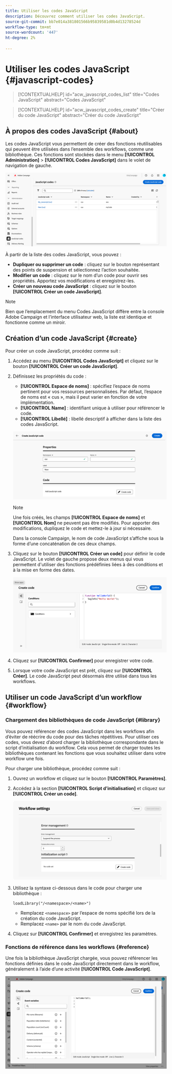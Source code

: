 ```yaml
---
title: Utiliser les codes JavaScript
description: Découvrez comment utiliser les codes JavaScript.
source-git-commit: bb7e014a381801566b95839581d0b4d13278524d
workflow-type: tm+mt
source-wordcount: '447'
ht-degree: 2%

---
```



# Utiliser les codes JavaScript {#javascript-codes}

<!-- JavaScript codes -->

>[!CONTEXTUALHELP]
>id="acw_javascript_codes_list"
>title="Codes JavaScript"
>abstract="Codes JavaScript"

>[!CONTEXTUALHELP]
>id="acw_javascript_codes_create"
>title="Créer du code JavaScript"
>abstract="Créer du code JavaScript"

## À propos des codes JavaScript {#about}

Les codes JavaScript vous permettent de créer des fonctions réutilisables qui peuvent être utilisées dans l’ensemble des workflows, comme une bibliothèque. Ces fonctions sont stockées dans le menu **[!UICONTROL Administration]** > **[!UICONTROL Codes JavaScript]** dans le volet de navigation de gauche.

![](assets/javascript-list.png)

À partir de la liste des codes JavaScript, vous pouvez :

* **Dupliquer ou supprimer un code** : cliquez sur le bouton représentant des points de suspension et sélectionnez l’action souhaitée.
* **Modifier un code** : cliquez sur le nom d’un code pour ouvrir ses propriétés. Apportez vos modifications et enregistrez-les.
* **Créer un nouveau code JavaScript** : cliquez sur le bouton **[!UICONTROL Créer un code JavaScript]**.

>[!NOTE]
>
>Bien que l’emplacement du menu Codes JavaScript diffère entre la console Adobe Campaign et l’interface utilisateur web, la liste est identique et fonctionne comme un miroir.

## Création d’un code JavaScript {#create}

Pour créer un code JavaScript, procédez comme suit :

1. Accédez au menu **[!UICONTROL Codes JavaScript]** et cliquez sur le bouton **[!UICONTROL Créer un code JavaScript]**.

1. Définissez les propriétés du code :

   * **[!UICONTROL Espace de noms]** : spécifiez l’espace de noms pertinent pour vos ressources personnalisées. Par défaut, l’espace de noms est « cus », mais il peut varier en fonction de votre implémentation.
   * **[!UICONTROL Name]** : identifiant unique à utiliser pour référencer le code.
   * **[!UICONTROL Libellé]** : libellé descriptif à afficher dans la liste des codes JavaScript.

   ![](assets/javascript-create.png)

   >[!NOTE]
   >
   >Une fois créés, les champs **[!UICONTROL Espace de noms]** et **[!UICONTROL Nom]** ne peuvent pas être modifiés. Pour apporter des modifications, dupliquez le code et mettez-le à jour si nécessaire.
   >
   >Dans la console Campaign, le nom de code JavaScript s’affiche sous la forme d’une concaténation de ces deux champs.

1. Cliquez sur le bouton **[!UICONTROL Créer un code]** pour définir le code JavaScript. Le volet de gauche propose deux menus qui vous permettent d&#39;utiliser des fonctions prédéfinies liées à des conditions et à la mise en forme des dates.

   ![](assets/javascript-code.png)

1. Cliquez sur **[!UICONTROL Confirmer]** pour enregistrer votre code.

1. Lorsque votre code JavaScript est prêt, cliquez sur **[!UICONTROL Créer]**.  Le code JavaScript peut désormais être utilisé dans tous les workflows.

## Utiliser un code JavaScript d’un workflow {#workflow}

### Chargement des bibliothèques de code JavaScript {#library}

Vous pouvez référencer des codes JavaScript dans les workflows afin d’éviter de réécrire du code pour des tâches répétitives. Pour utiliser ces codes, vous devez d’abord charger la bibliothèque correspondante dans le script d’initialisation du workflow. Cela vous permet de charger toutes les bibliothèques contenant les fonctions que vous souhaitez utiliser dans votre workflow une fois.

Pour charger une bibliothèque, procédez comme suit :

1. Ouvrez un workflow et cliquez sur le bouton **[!UICONTROL Paramètres]**.
1. Accédez à la section **[!UICONTROL Script d’initialisation]** et cliquez sur **[!UICONTROL Créer un code]**.

   ![](assets/javascript-initialization.png)

1. Utilisez la syntaxe ci-dessous dans le code pour charger une bibliothèque :

   ```
   loadLibrary("/<namespace>/<name>")
   ```

   * Remplacez `<namespace>` par l’espace de noms spécifié lors de la création du code JavaScript.
   * Remplacez `<name>` par le nom du code JavaScript.

1. Cliquez sur **[!UICONTROL Confirmer]** et enregistrez les paramètres.

### Fonctions de référence dans les workflows {#reference}

Une fois la bibliothèque JavaScript chargée, vous pouvez référencer les fonctions définies dans le code JavaScript directement dans le workflow, généralement à l’aide d’une activité **[!UICONTROL Code JavaScript]**.

![](assets/javascript-function.png)
